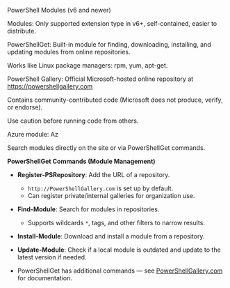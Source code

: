 PowerShell Modules (v6 and newer)

Modules: Only supported extension type in v6+, self-contained, easier to distribute.

PowerShellGet: Built-in module for finding, downloading, installing, and updating modules from online repositories.

Works like Linux package managers: rpm, yum, apt-get.

PowerShell Gallery: Official Microsoft-hosted online repository at https://powershellgallery.com

Contains community-contributed code (Microsoft does not produce, verify, or endorse).

Use caution before running code from others.

Azure module: Az

Search modules directly on the site or via PowerShellGet commands.

**PowerShellGet Commands (Module Management)**

* **Register-PSRepository**: Add the URL of a repository.

  * `http://PowerShellGallery.com` is set up by default.
  * Can register private/internal galleries for organization use.

* **Find-Module**: Search for modules in repositories.

  * Supports wildcards `*`, tags, and other filters to narrow results.

* **Install-Module**: Download and install a module from a repository.

* **Update-Module**: Check if a local module is outdated and update to the latest version if needed.

* PowerShellGet has additional commands — see [PowerShellGallery.com](http://PowerShellGallery.com) for documentation.